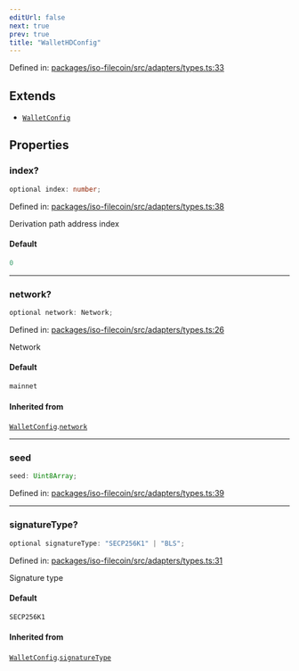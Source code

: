 ```yaml
---
editUrl: false
next: true
prev: true
title: "WalletHDConfig"
---
```


Defined in: [packages/iso-filecoin/src/adapters/types.ts:33](https://github.com/hugomrdias/filecoin/blob/785c3411e0df74cabd3b2718e9d4a52c466ba914/packages/iso-filecoin/src/adapters/types.ts#L33)

## Extends

- [`WalletConfig`](/api/adapters/filsnap/interfaces/walletconfig/)

## Properties

### index?

```ts
optional index: number;
```

Defined in: [packages/iso-filecoin/src/adapters/types.ts:38](https://github.com/hugomrdias/filecoin/blob/785c3411e0df74cabd3b2718e9d4a52c466ba914/packages/iso-filecoin/src/adapters/types.ts#L38)

Derivation path address index

#### Default

```ts
0
```

***

### network?

```ts
optional network: Network;
```

Defined in: [packages/iso-filecoin/src/adapters/types.ts:26](https://github.com/hugomrdias/filecoin/blob/785c3411e0df74cabd3b2718e9d4a52c466ba914/packages/iso-filecoin/src/adapters/types.ts#L26)

Network

#### Default

```ts
mainnet
```

#### Inherited from

[`WalletConfig`](/api/adapters/filsnap/interfaces/walletconfig/).[`network`](/api/adapters/filsnap/interfaces/walletconfig/#network)

***

### seed

```ts
seed: Uint8Array;
```

Defined in: [packages/iso-filecoin/src/adapters/types.ts:39](https://github.com/hugomrdias/filecoin/blob/785c3411e0df74cabd3b2718e9d4a52c466ba914/packages/iso-filecoin/src/adapters/types.ts#L39)

***

### signatureType?

```ts
optional signatureType: "SECP256K1" | "BLS";
```

Defined in: [packages/iso-filecoin/src/adapters/types.ts:31](https://github.com/hugomrdias/filecoin/blob/785c3411e0df74cabd3b2718e9d4a52c466ba914/packages/iso-filecoin/src/adapters/types.ts#L31)

Signature type

#### Default

```ts
SECP256K1
```

#### Inherited from

[`WalletConfig`](/api/adapters/filsnap/interfaces/walletconfig/).[`signatureType`](/api/adapters/filsnap/interfaces/walletconfig/#signaturetype)

